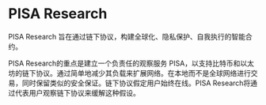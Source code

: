 # PISA Research

PISA Research 旨在通过链下协议，构建全球化、隐私保护、自我执行的智能合约。

PISA Research的重点是建立一个负责任的观察服务 PISA，以支持比特币和以太坊的链下协议。通过简单地减少其负载来扩展网络。在本地而不是全球网络进行交易，同时保留类似的安全保证。链下协议假定用户始终在线。PISA Research将通过代表用户观察链下协议来缓解这种假设。
